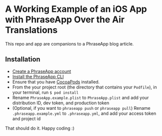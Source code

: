 # A Working Example of an iOS App with PhraseApp Over the Air Translations
This repo and app are companions to a PhraseApp blog article.

## Installation
- [Create a PhraseApp account](https://phraseapp.com/signup)
- [Install the PhraseApp CLI](https://help.phraseapp.com/phraseapp-for-developers/phraseapp-client/installation)
- Ensure that you have [CocoaPods](https://cocoapods.org/) installed.
- From the your project root (the directory that contains your `Podfile`), in your terminal, run `$ pod install`
- Rename `PhraseApp.example.plist` to `PhraseApp.plist` and add your distribution ID, dev token, and production token
- (Optional, if you want to `phraseapp push` or `phraseapp pull`) Rename `.phraseapp.example.yml` to `.phraseapp.yml`, and add your access token and project id

That should do it. Happy coding :)
